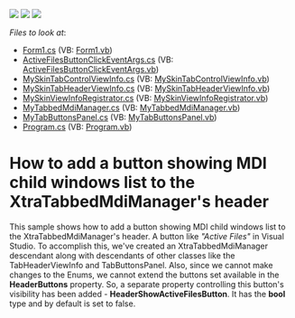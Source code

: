 <!-- default badges list -->
![](https://img.shields.io/endpoint?url=https://codecentral.devexpress.com/api/v1/VersionRange/128615905/13.1.4%2B)
[![](https://img.shields.io/badge/Open_in_DevExpress_Support_Center-FF7200?style=flat-square&logo=DevExpress&logoColor=white)](https://supportcenter.devexpress.com/ticket/details/E2797)
[![](https://img.shields.io/badge/📖_How_to_use_DevExpress_Examples-e9f6fc?style=flat-square)](https://docs.devexpress.com/GeneralInformation/403183)
<!-- default badges end -->
<!-- default file list -->
*Files to look at*:

* [Form1.cs](./CS/WindowsFormsApplication32/Form1.cs) (VB: [Form1.vb](./VB/WindowsFormsApplication32/Form1.vb))
* [ActiveFilesButtonClickEventArgs.cs](./CS/WindowsFormsApplication32/MyTabbedMdiManager/ActiveFilesButtonClickEventArgs.cs) (VB: [ActiveFilesButtonClickEventArgs.vb](./VB/WindowsFormsApplication32/MyTabbedMdiManager/ActiveFilesButtonClickEventArgs.vb))
* [MySkinTabControlViewInfo.cs](./CS/WindowsFormsApplication32/MyTabbedMdiManager/MySkinTabControlViewInfo.cs) (VB: [MySkinTabControlViewInfo.vb](./VB/WindowsFormsApplication32/MyTabbedMdiManager/MySkinTabControlViewInfo.vb))
* [MySkinTabHeaderViewInfo.cs](./CS/WindowsFormsApplication32/MyTabbedMdiManager/MySkinTabHeaderViewInfo.cs) (VB: [MySkinTabHeaderViewInfo.vb](./VB/WindowsFormsApplication32/MyTabbedMdiManager/MySkinTabHeaderViewInfo.vb))
* [MySkinViewInfoRegistrator.cs](./CS/WindowsFormsApplication32/MyTabbedMdiManager/MySkinViewInfoRegistrator.cs) (VB: [MySkinViewInfoRegistrator.vb](./VB/WindowsFormsApplication32/MyTabbedMdiManager/MySkinViewInfoRegistrator.vb))
* [MyTabbedMdiManager.cs](./CS/WindowsFormsApplication32/MyTabbedMdiManager/MyTabbedMdiManager.cs) (VB: [MyTabbedMdiManager.vb](./VB/WindowsFormsApplication32/MyTabbedMdiManager/MyTabbedMdiManager.vb))
* [MyTabButtonsPanel.cs](./CS/WindowsFormsApplication32/MyTabbedMdiManager/MyTabButtonsPanel.cs) (VB: [MyTabButtonsPanel.vb](./VB/WindowsFormsApplication32/MyTabbedMdiManager/MyTabButtonsPanel.vb))
* [Program.cs](./CS/WindowsFormsApplication32/Program.cs) (VB: [Program.vb](./VB/WindowsFormsApplication32/Program.vb))
<!-- default file list end -->
# How to add a button showing MDI child windows list to the XtraTabbedMdiManager's header


<p>This sample shows how to add a button showing MDI child windows list to the XtraTabbedMdiManager's header. A button like  <i>"Active Files"</i>  in Visual Studio. To accomplish this, we've created an XtraTabbedMdiManager descendant along with descendants of other classes like the TabHeaderViewInfo and TabButtonsPanel. Also, since we cannot make changes to the Enums, we cannot extend the buttons set available in the <strong>HeaderButtons</strong> property. So, a separate property controlling this button's visibility has been added - <strong>HeaderShowActiveFilesButton</strong>. It has the <strong>bool</strong> type and by default is set to false.</p>

<br/>


